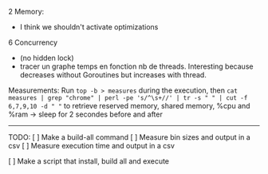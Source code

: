 2 Memory:
- I think we shouldn't activate optimizations

6 Concurrency
- (no hidden lock)
- tracer un graphe temps en fonction nb de threads. Interesting because decreases without Goroutines but increases with thread.

Measurements:
Run `top -b > measures` during the execution, then
`cat measures | grep "chrome" | perl -pe 's/^\s+//' | tr -s " " | cut -f 6,7,9,10 -d " "`
to retrieve reserved memory, shared memory, %cpu and %ram
-> sleep for 2 secondes before and after

-------------------------

TODO:
[ ] Make a build-all command
[ ] Measure bin sizes and output in a csv
[ ] Measure execution time and output in a csv

[ ] Make a script that install, build all and execute
